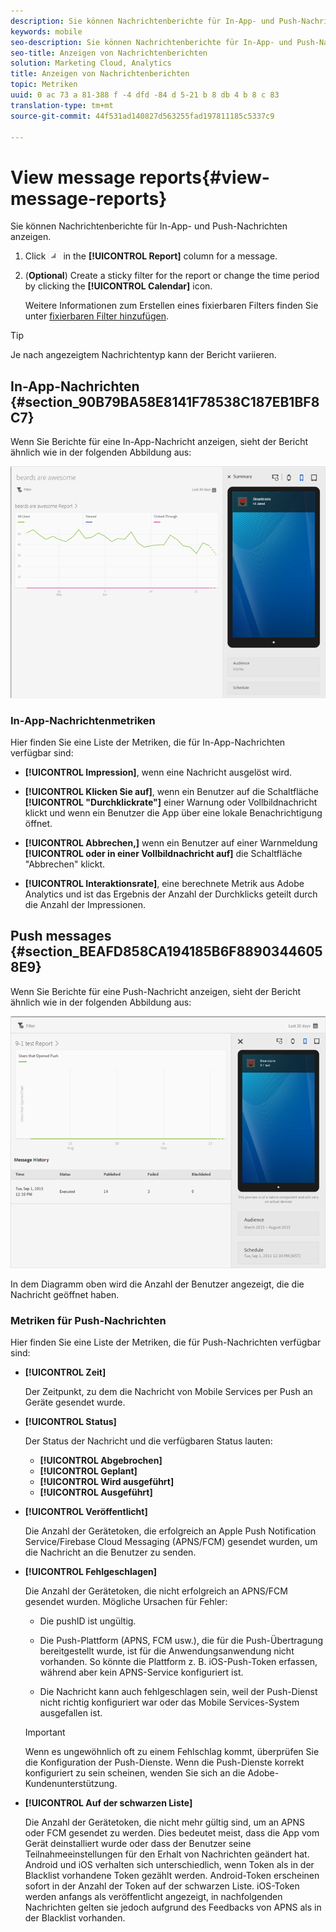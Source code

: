 ```yaml
---
description: Sie können Nachrichtenberichte für In-App- und Push-Nachrichten anzeigen.
keywords: mobile
seo-description: Sie können Nachrichtenberichte für In-App- und Push-Nachrichten anzeigen.
seo-title: Anzeigen von Nachrichtenberichten
solution: Marketing Cloud, Analytics
title: Anzeigen von Nachrichtenberichten
topic: Metriken
uuid: 0 ac 73 a 81-388 f -4 dfd -84 d 5-21 b 8 db 4 b 8 c 83
translation-type: tm+mt
source-git-commit: 44f531ad140827d563255fad197811185c5337c9

---
```



# View message reports{#view-message-reports}

Sie können Nachrichtenberichte für In-App- und Push-Nachrichten anzeigen.

1. Click ![report icon](assets/icon_report.png) in the **[!UICONTROL Report]** column for a message.
1. (**Optional**) Create a sticky filter for the report or change the time period by clicking the **[!UICONTROL Calendar]** icon.

   Weitere Informationen zum Erstellen eines fixierbaren Filters finden Sie unter [fixierbaren Filter hinzufügen](/help/using/usage/reports-customize/t-sticky-filter.md).

>[!TIP]
>
>Je nach angezeigtem Nachrichtentyp kann der Bericht variieren.

## In-App-Nachrichten {#section_90B79BA58E8141F78538C187EB1BF8C7}

Wenn Sie Berichte für eine In-App-Nachricht anzeigen, sieht der Bericht ähnlich wie in der folgenden Abbildung aus:

![Berichtmeldung](assets/report_message.png)

### In-App-Nachrichtenmetriken

Hier finden Sie eine Liste der Metriken, die für In-App-Nachrichten verfügbar sind:

* **[!UICONTROL Impression]**, wenn eine Nachricht ausgelöst wird.

* **[!UICONTROL Klicken Sie auf]**, wenn ein Benutzer auf die Schaltfläche **[!UICONTROL "Durchklickrate"]** einer Warnung oder Vollbildnachricht klickt und wenn ein Benutzer die App über eine lokale Benachrichtigung öffnet.

* **[!UICONTROL Abbrechen,]** wenn ein Benutzer auf einer Warnmeldung **[!UICONTROL oder in einer Vollbildnachricht auf]** die Schaltfläche "Abbrechen" klickt.

* **[!UICONTROL Interaktionsrate]**, eine berechnete Metrik aus Adobe Analytics und ist das Ergebnis der Anzahl der Durchklicks geteilt durch die Anzahl der Impressionen.

## Push messages {#section_BEAFD858CA194185B6F88903446058E9}

Wenn Sie Berichte für eine Push-Nachricht anzeigen, sieht der Bericht ähnlich wie in der folgenden Abbildung aus:

![Push-Nachricht](assets/report_message_push.png)

In dem Diagramm oben wird die Anzahl der Benutzer angezeigt, die die Nachricht geöffnet haben.

### Metriken für Push-Nachrichten

Hier finden Sie eine Liste der Metriken, die für Push-Nachrichten verfügbar sind:

* **[!UICONTROL Zeit]**

   Der Zeitpunkt, zu dem die Nachricht von Mobile Services per Push an Geräte gesendet wurde.

* **[!UICONTROL Status]**

   Der Status der Nachricht und die verfügbaren Status lauten:

   * **[!UICONTROL Abgebrochen]**
   * **[!UICONTROL Geplant]**
   * **[!UICONTROL Wird ausgeführt]**
   * **[!UICONTROL Ausgeführt]**

* **[!UICONTROL Veröffentlicht]**

   Die Anzahl der Gerätetoken, die erfolgreich an Apple Push Notification Service/Firebase Cloud Messaging (APNS/FCM) gesendet wurden, um die Nachricht an die Benutzer zu senden.

* **[!UICONTROL Fehlgeschlagen]**

   Die Anzahl der Gerätetoken, die nicht erfolgreich an APNS/FCM gesendet wurden. Mögliche Ursachen für Fehler:

   * Die pushID ist ungültig.

   * Die Push-Plattform (APNS, FCM usw.), die für die Push-Übertragung bereitgestellt wurde, ist für die Anwendungsanwendung nicht vorhanden. So könnte die Plattform z. B. iOS-Push-Token erfassen, während aber kein APNS-Service konfiguriert ist.

   * Die Nachricht kann auch fehlgeschlagen sein, weil der Push-Dienst nicht richtig konfiguriert war oder das Mobile Services-System ausgefallen ist.
   >[!IMPORTANT]
   >
   >Wenn es ungewöhnlich oft zu einem Fehlschlag kommt, überprüfen Sie die Konfiguration der Push-Dienste. Wenn die Push-Dienste korrekt konfiguriert zu sein scheinen, wenden Sie sich an die Adobe-Kundenunterstützung.

* **[!UICONTROL Auf der schwarzen Liste]**

   Die Anzahl der Gerätetoken, die nicht mehr gültig sind, um an APNS oder FCM gesendet zu werden. Dies bedeutet meist, dass die App vom Gerät deinstalliert wurde oder dass der Benutzer seine Teilnahmeeinstellungen für den Erhalt von Nachrichten geändert hat. Android und iOS verhalten sich unterschiedlich, wenn Token als in der Blacklist vorhandene Token gezählt werden. Android-Token erscheinen sofort in der Anzahl der Token auf der schwarzen Liste. iOS-Token werden anfangs als veröffentlicht angezeigt, in nachfolgenden Nachrichten gelten sie jedoch aufgrund des Feedbacks von APNS als in der Blacklist vorhanden.
